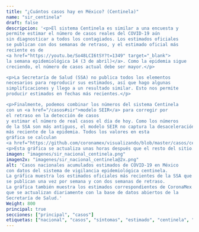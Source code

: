 ```yaml
---
title: "¿Cuántos casos hay en México? (Centinela)"
name: "sir_centinela"
draft: false
descripcion: '<p>El sistema Centinela es similar a una encuesta y
permite estimar el número de casos reales del COVID-19 aún
sin diagnosticar a todos los contagiados. Los estimados oficiales
se publican con dos semanas de retraso, y el estimado oficial más
reciente es de
<a href="https://youtu.be/So48LCI6tSY?t=1349" target="_blank">
la semana epidemiológica 14 (3 de abril)</a>. Como la epidemia sigue
creciendo, el número de casos actual debe ser mayor.</p>

<p>La Secretaría de Salud (SSA) no publica todos los elementos
necesarios para reproducir sus estimados, así que hago algunas
simplificaciones y llego a un resultado similar. Esto nos permite
producir estimados en fechas más recientes.</p>

<p>Finalmente, podemos combinar los números del sistema Centinela
con un <a href="/casos#sir">modelo SEIR</a> para corregir por
el retraso en la detección de casos
y estimar el número de real casos el día de hoy. Como los números
de la SSA son más antiguos, el modelo SEIR no captura la desaceleración
más reciente de la epidemia. Todos los valores en esta
gráfica se calculan
<a href="https://github.com/coronamex/visualizando/blob/master/casos/centinela_preliminar.r" target="_blank">con este código</a>.</p>
<p>Esta gráfica se actualiza unas horas después que el resto del sitio.</p>'
imagen: "imagenes/sir_nacional_centinela.png"
imagen2x: "imagenes/sir_nacional_centinela@2x.png"
alt: 'Casos nacionales acumulados estimados de COVID-19 en México
con datos del sistema de vigilancia epidemiológica centinela.
La gráfica muestra los estimados oficiales más recientes de la SSA que
se publican una vez por semana y con dos semanas de retraso.
La gráfica también muestra los estimados correspondientes de CoronaMex
que se actualizan diariamente con la base de datos abiertos de la
Secretaría de Salud.'
Weight: 800
principal: true
secciones: ["principal", "casos"]
etiquetas: ["nacional", "casos", "síntomas", "estimado", "centinela", "SIR"]
---
```

